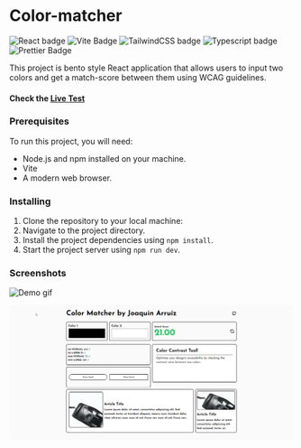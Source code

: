 # Color-matcher

![React badge](https://img.shields.io/badge/React-20232A?style=for-the-badge&logo=react&logoColor=61DAFB) ![Vite Badge](https://img.shields.io/badge/Vite-B73BFE?style=for-the-badge&logo=vite&logoColor=FFD62E) ![TailwindCSS badge](https://img.shields.io/badge/Tailwind_CSS-38B2AC?style=for-the-badge&logo=tailwind-css&logoColor=white) ![Typescript badge](https://img.shields.io/badge/TypeScript-007ACC?style=for-the-badge&logo=typescript&logoColor=white) ![Prettier Badge](https://img.shields.io/badge/prettier-1A2C34?style=for-the-badge&logo=prettier&logoColor=F7BA3E)

This project is bento style React application that allows users to input two colors and get a match-score between them using WCAG guidelines.

#### Check the [Live Test](https://joaquinarruiz.github.io/color-matcher/)

### Prerequisites

To run this project, you will need:

- Node.js and npm installed on your machine.
- Vite
- A modern web browser.

### Installing

1. Clone the repository to your local machine:
2. Navigate to the project directory.
3. Install the project dependencies using `npm install`.
4. Start the project server using `npm run dev`.

### Screenshots

![Demo gif](https://github.com/JoaquinArruiz/color-matcher/blob/main/public/images/demo_gif.gif?raw=true)

![Screenshoot](https://github.com/JoaquinArruiz/color-matcher/blob/main/public/images/demo_screen.png?raw=true)
